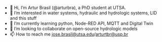 - 👋 Hi, I’m Artur Brasil (@arturbra), a PhD student at UTSA. 
- 👀 I’m interested in water systems, hydraulic and hydrologic systems, LID and this stuff
- 🌱 I’m currently learning python, Node-RED API, MQTT and Digital Twin
- 💞️ I’m looking to collaborate on open-source hydrologic models
- 📫 How to reach me jose.brasil@utsa.edu/arturtbr@usp.br

<!---
arturbra/arturbra is a ✨ special ✨ repository because its `README.md` (this file) appears on your GitHub profile.
You can click the Preview link to take a look at your changes.
--->
